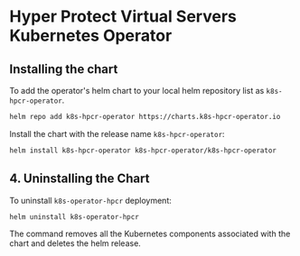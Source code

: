 # Hyper Protect Virtual Servers Kubernetes Operator

## Installing the chart

To add the operator's helm chart to your local helm repository list as `k8s-hpcr-operator`.
  ``` bash
  helm repo add k8s-hpcr-operator https://charts.k8s-hpcr-operator.io
  ```
Install the chart with the release name `k8s-hpcr-operator`:
  ``` bash
  helm install k8s-hpcr-operator k8s-hpcr-operator/k8s-hpcr-operator
  ```

## 4. Uninstalling the Chart
To uninstall `k8s-operator-hpcr` deployment:
  ```bash
  helm uninstall k8s-operator-hpcr
  ```
The command removes all the Kubernetes components associated with the chart and deletes the helm release.